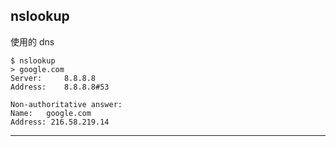 ## nslookup

使用的 dns

```
$ nslookup
> google.com
Server:     8.8.8.8
Address:    8.8.8.8#53

Non-authoritative answer:
Name:   google.com
Address: 216.58.219.14
```

---

